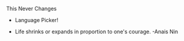 This Never Changes

 * Language Picker!
<!-- * ![alt text](../code/nnsnapshot01/todaysImage.png "Logo Title Text 1") -->
 * Life shrinks or expands in proportion to one's courage.	-Anais Nin